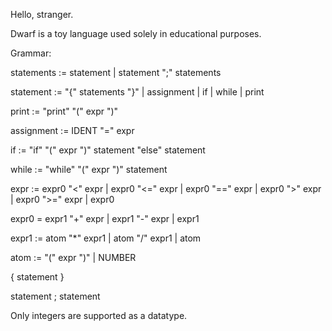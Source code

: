Hello, stranger. 

Dwarf is a toy language used solely in educational purposes.

Grammar:

statements := statement | statement ";" statements 

statement := "{" statements "}" | assignment | if | while | print

print := "print" "(" expr ")"

assignment := IDENT "=" expr

if := "if" "(" expr ")" statement "else" statement

while := "while" "(" expr ")" statement

expr := expr0 "<" expr | expr0 "<=" expr  | expr0 "==" expr  | expr0 ">" expr | expr0 ">=" expr | expr0 

expr0 = expr1 "+" expr | expr1 "-" expr | expr1

expr1 := atom "*" expr1 | atom "/" expr1 | atom

atom := "(" expr ")" | NUMBER

{ statement }

statement ; statement

Only integers are supported as a datatype.
